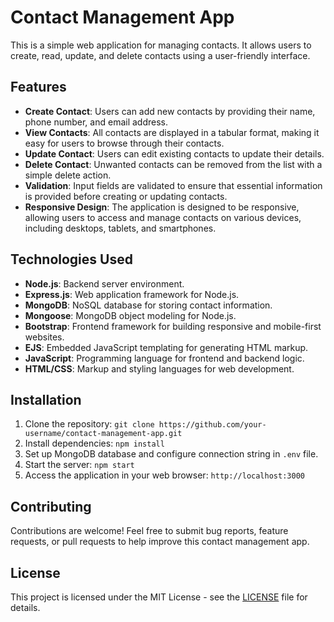 # Contact Management App

This is a simple web application for managing contacts. It allows users to create, read, update, and delete contacts using a user-friendly interface.

## Features

- **Create Contact**: Users can add new contacts by providing their name, phone number, and email address.
- **View Contacts**: All contacts are displayed in a tabular format, making it easy for users to browse through their contacts.
- **Update Contact**: Users can edit existing contacts to update their details.
- **Delete Contact**: Unwanted contacts can be removed from the list with a simple delete action.
- **Validation**: Input fields are validated to ensure that essential information is provided before creating or updating contacts.
- **Responsive Design**: The application is designed to be responsive, allowing users to access and manage contacts on various devices, including desktops, tablets, and smartphones.

## Technologies Used

- **Node.js**: Backend server environment.
- **Express.js**: Web application framework for Node.js.
- **MongoDB**: NoSQL database for storing contact information.
- **Mongoose**: MongoDB object modeling for Node.js.
- **Bootstrap**: Frontend framework for building responsive and mobile-first websites.
- **EJS**: Embedded JavaScript templating for generating HTML markup.
- **JavaScript**: Programming language for frontend and backend logic.
- **HTML/CSS**: Markup and styling languages for web development.

## Installation

1. Clone the repository: `git clone https://github.com/your-username/contact-management-app.git`
2. Install dependencies: `npm install`
3. Set up MongoDB database and configure connection string in `.env` file.
4. Start the server: `npm start`
5. Access the application in your web browser: `http://localhost:3000`

## Contributing

Contributions are welcome! Feel free to submit bug reports, feature requests, or pull requests to help improve this contact management app.

## License

This project is licensed under the MIT License - see the [LICENSE](LICENSE) file for details.
